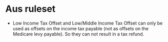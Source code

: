 # Aus ruleset

- Low Income Tax Offset and Low/Middle Income Tax Offset can only be used as
  offsets on the income tax payable (not as offsets on the Medicare levy
  payable). So they can not result in a tax refund.
